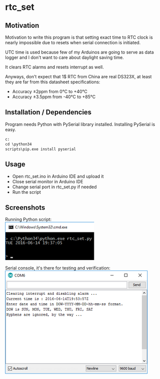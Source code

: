 # rtc_set

## Motivation

Motivation to write this program is that setting exact time to RTC clock
is nearly impossible due to resets when serial connection is initiated.

UTC time is used because few of my Arduinos are going to serve as data logger
and I don't want to care about daylight saving time.

It clears RTC alarms and resets interrupt as well.

Anyways, don't expect that 1$ RTC from China are real DS323X, at least they are far from this datasheet specifications:
* Accuracy ±2ppm from 0°C to +40°C
* Accuracy ±3.5ppm from -40°C to +85°C

## Installation / Dependencies

Program needs Python with PySerial library installed. Installing PySerial is easy.
```
c:
cd \python34
scripts\pip.exe install pyserial
```

## Usage

- Open rtc_set.ino in Arduino IDE and upload it
- Close serial monitor in Arduino IDE
- Change serial port in rtc_set.py if needed
- Run the script

## Screenshots
 
Running Python script:<br>
![Screenshot 1](rtc_set_scr1.png)

Serial console, it's there for testing and verification:<br>
![Screenshot 2](rtc_set_scr2.png)


  
